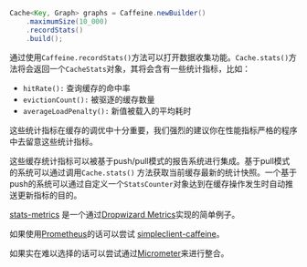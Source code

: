 ```java
Cache<Key, Graph> graphs = Caffeine.newBuilder()
    .maximumSize(10_000)
    .recordStats()
    .build();
```

通过使用`Caffeine.recordStats()`方法可以打开数据收集功能。`Cache.stats()`方法将会返回一个`CacheStats`对象，其将会含有一些统计指标，比如：   
 * `hitRate():` 查询缓存的命中率   
 * `evictionCount():` 被驱逐的缓存数量    
 * `averageLoadPenalty():` 新值被载入的平均耗时    

这些统计指标在缓存的调优中十分重要，我们强烈的建议你在性能指标严格的程序中去留意这些统计指标。   

这些缓存统计指标可以被基于push/pull模式的报告系统进行集成。基于pull模式的系统可以通过调用`Cache.stats()` 方法获取当前缓存最新的统计快照。一个基于push的系统可以通过自定义一个`StatsCounter`对象达到在缓存操作发生时自动推送更新指标的目的。   

[stats-metrics][stats-metrics] 是一个通过[Dropwizard Metrics][metrics]实现的简单例子。   

如果使用[Prometheus][prometheus]的话可以尝试 [simpleclient-caffeine][simpleclient-caffeine]。    

如果实在难以选择的话可以尝试通过[Micrometer][micrometer]来进行整合。   

[metrics]: http://metrics.dropwizard.io
[stats-metrics]: https://github.com/ben-manes/caffeine/tree/master/examples/stats-metrics
[simpleclient-caffeine]: https://github.com/prometheus/client_java#caches
[prometheus]: https://prometheus.io
[micrometer]: http://micrometer.io
